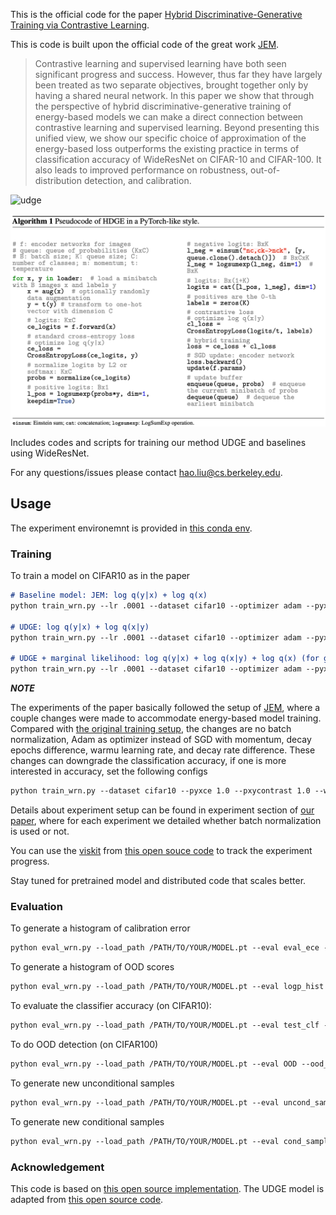 This is the official code for the paper [Hybrid Discriminative-Generative Training via Contrastive Learning](http://arxiv.org/abs/2007.09070).


This is code is built upon the official code of the great work [JEM](https://github.com/wgrathwohl/JEM).

> Contrastive learning and supervised learning have both seen significant progress and success.  However, thus far they have largely been treated as two separate objectives, brought together only by having a shared neural network.  In this paper we show that through the perspective of hybrid discriminative-generative training of energy-based models we can make a direct connection between contrastive learning and supervised learning.
> Beyond presenting this unified view, we show our specific choice of approximation of the energy-based loss outperforms the existing practice in terms of classification accuracy of WideResNet on CIFAR-10 and CIFAR-100. It also leads to improved performance on robustness, out-of-distribution detection, and calibration.

![udge](figs/udge.png)

![algo](figs/algo.png)

Includes codes and scripts for training our method UDGE and baselines using WideResNet.

For any questions/issues please contact hao.liu@cs.berkeley.edu.

## Usage
The experiment environemnt is provided in [this conda env](conda.yaml).
### Training
To train a model on CIFAR10 as in the paper
```markdown
# Baseline model: JEM: log q(y|x) + log q(x)
python train_wrn.py --lr .0001 --dataset cifar10 --optimizer adam --pyxce 1.0 --pxsgld 1.0 --sigma .03 --width 10 --depth 28 --warmup_iters 1000 --log_dir ./save --id YOUR_EXP_ID

# UDGE: log q(y|x) + log q(x|y)
python train_wrn.py --lr .0001 --dataset cifar10 --optimizer adam --pyxce 1.0 --pxycontrast 1.0 --sigma .03 --width 10 --depth 28 --warmup_iters 1000 --log_dir ./save --id YOUR_EXP_ID

# UDGE + marginal likelihood: log q(y|x) + log q(x|y) + log q(x) (for generative tasks)
python train_wrn.py --lr .0001 --dataset cifar10 --optimizer adam --pyxce 1.0 --pxycontrast 1.0 --pxsgld 1.0 --sigma .03 --width 10 --depth 28 --warmup_iters 1000 --log_dir ./save --id YOUR_EXP_ID
```
***NOTE***

The experiments of the paper basically followed the setup of [JEM](https://github.com/wgrathwohl/JEM), where a couple changes were made to accommodate energy-based model training.
Compared with [the original training setup](https://github.com/szagoruyko/wide-residual-networks/tree/master/pytorch), the changes are no batch normalization, Adam as optimizer instead of SGD with momentum, decay epochs difference, warmu learning rate, and decay rate difference.
These changes can downgrade the classification accuracy, if one is more interested in accuracy, set the following configs
```markdown
python train_wrn.py --dataset cifar10 --pyxce 1.0 --pxycontrast 1.0 --width 10 --depth 28 --warmup_iters -1 --lr .1 --norm batch --optimizer sgd --batch_size 128 --dropout_rate .3 --weight_decay .0005 --log_dir ./save --id YOUR_EXP_ID
```
Details about experiment setup can be found in experiment section of [our paper](http://arxiv.org/abs/2007.09070), where for each experiment we detailed whether batch normalization is used or not.

You can use the [viskit](viskit) from [this open souce code](https://github.com/vitchyr/viskit) to track the experiment progress.

Stay tuned for pretrained model and distributed code that scales better.


### Evaluation

To generate a histogram of calibration error
```markdown
python eval_wrn.py --load_path /PATH/TO/YOUR/MODEL.pt --eval eval_ece --dataset cifar10_test --log_dir ./save/evaluation/ece_hist
```
To generate a histogram of OOD scores
```markdown
python eval_wrn.py --load_path /PATH/TO/YOUR/MODEL.pt --eval logp_hist --datasets cifar10 svhn --log_dir ./save/evaluation/ood_hist
```
To evaluate the classifier accuracy (on CIFAR10):
```markdown
python eval_wrn.py --load_path /PATH/TO/YOUR/MODEL.pt --eval test_clf --dataset cifar_test --log_dir ./save/evaluation/cls
```
To do OOD detection (on CIFAR100)
```markdown
python eval_wrn.py --load_path /PATH/TO/YOUR/MODEL.pt --eval OOD --ood_dataset cifar100 --log_dir ./save/evaluation/ood
```
To generate new unconditional samples
```markdown
python eval_wrn.py --load_path /PATH/TO/YOUR/MODEL.pt --eval uncond_samples --log_dir ./save/evaluation/uncondsample --n_sample_steps {THE_MORE_THE_BETTER (1000 minimum)} --buffer_size 10000 --n_steps 40 --print_every 100 --reinit_freq 0.05
```
To generate new conditional samples
```markdown
python eval_wrn.py --load_path /PATH/TO/YOUR/MODEL.pt --eval cond_samples --log_dir ./save/evaluation/condsample --n_sample_steps {THE_MORE_THE_BETTER (1000 minimum)} --buffer_size 10000 --n_steps 40 --print_every 10 --reinit_freq 0.05 --fresh_samples
```



### Acknowledgement

This code is based on [this open source implementation](https://github.com/wgrathwohl/JEM). The UDGE model is adapted from [this open source code](https://github.com/facebookresearch/moco).
